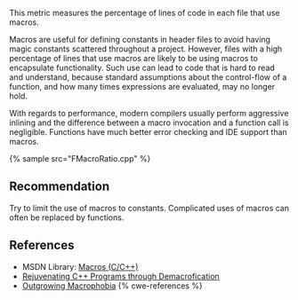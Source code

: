 This metric measures the percentage of lines of code in each file that use macros.

Macros are useful for defining constants in header files to avoid having magic constants scattered throughout a project. However, files with a high percentage of lines that use macros are likely to be using macros to encapsulate functionality. Such use can lead to code that is hard to read and understand, because standard assumptions about the control-flow of a function, and how many times expressions are evaluated, may no longer hold.

With regards to performance, modern compilers usually perform aggressive inlining and the difference between a macro invocation and a function call is negligible. Functions have much better error checking and IDE support than macros.

{% sample src="FMacroRatio.cpp" %}

## Recommendation
Try to limit the use of macros to constants. Complicated uses of macros can often be replaced by functions.


## References
* MSDN Library: [Macros (C/C++)](https://docs.microsoft.com/en-us/cpp/preprocessor/macros-c-cpp)
* [Rejuvenating C++ Programs through Demacrofication](http://www.stroustrup.com/icsm-2012-demacro.pdf)
* [Outgrowing Macrophobia](http://www.idinews.com/macroPhobe.html)
{% cwe-references %}
